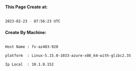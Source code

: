 
   
#### This Page Create at:

```bash

2023-02-23 - 07:56:23 UTC

```

#### Create By Machine:

```bash

Host Name : fv-az403-920

platform  : Linux-5.15.0-1033-azure-x86_64-with-glibc2.35

Ip Local  : 10.1.0.152

```

